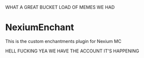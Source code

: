 WHAT A GREAT BUCKET LOAD OF MEMES WE HAD
# NexiumEnchant
This is the custom enchantments plugin for Nexium MC


HELL FUCKING YEA WE HAVE THE ACCOUNT IT'S HAPPENING 
